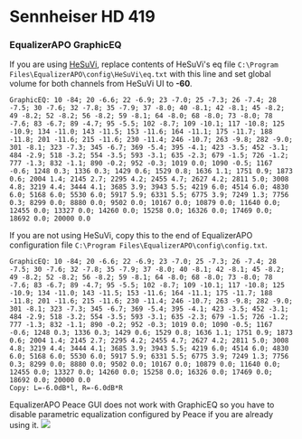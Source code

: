 # Sennheiser HD 419
### EqualizerAPO GraphicEQ
If you are using [HeSuVi](https://sourceforge.net/projects/hesuvi/), replace contents of HeSuVi's eq file `C:\Program Files\EqualizerAPO\config\HeSuVi\eq.txt` with this line and set global volume for both channels from HeSuVi UI to **-60**.
```
GraphicEQ: 10 -84; 20 -6.6; 22 -6.9; 23 -7.0; 25 -7.3; 26 -7.4; 28 -7.5; 30 -7.6; 32 -7.8; 35 -7.9; 37 -8.0; 40 -8.1; 42 -8.1; 45 -8.2; 49 -8.2; 52 -8.2; 56 -8.2; 59 -8.1; 64 -8.0; 68 -8.0; 73 -8.0; 78 -7.6; 83 -6.7; 89 -4.7; 95 -5.5; 102 -8.7; 109 -10.1; 117 -10.8; 125 -10.9; 134 -11.0; 143 -11.5; 153 -11.6; 164 -11.1; 175 -11.7; 188 -11.8; 201 -11.6; 215 -11.6; 230 -11.4; 246 -10.7; 263 -9.8; 282 -9.0; 301 -8.1; 323 -7.3; 345 -6.7; 369 -5.4; 395 -4.1; 423 -3.5; 452 -3.1; 484 -2.9; 518 -3.2; 554 -3.5; 593 -3.1; 635 -2.3; 679 -1.5; 726 -1.2; 777 -1.3; 832 -1.1; 890 -0.2; 952 -0.3; 1019 0.0; 1090 -0.5; 1167 -0.6; 1248 0.3; 1336 0.3; 1429 0.6; 1529 0.8; 1636 1.1; 1751 0.9; 1873 0.6; 2004 1.4; 2145 2.7; 2295 4.2; 2455 4.7; 2627 4.2; 2811 5.0; 3008 4.8; 3219 4.4; 3444 4.1; 3685 3.9; 3943 5.5; 4219 6.0; 4514 6.0; 4830 6.0; 5168 6.0; 5530 6.0; 5917 5.9; 6331 5.5; 6775 3.9; 7249 1.3; 7756 0.3; 8299 0.0; 8880 0.0; 9502 0.0; 10167 0.0; 10879 0.0; 11640 0.0; 12455 0.0; 13327 0.0; 14260 0.0; 15258 0.0; 16326 0.0; 17469 0.0; 18692 0.0; 20000 0.0
```
If you are not using HeSuVi, copy this to the end of EqualizerAPO configuration file `C:\Program Files\EqualizerAPO\config\config.txt`.
```
GraphicEQ: 10 -84; 20 -6.6; 22 -6.9; 23 -7.0; 25 -7.3; 26 -7.4; 28 -7.5; 30 -7.6; 32 -7.8; 35 -7.9; 37 -8.0; 40 -8.1; 42 -8.1; 45 -8.2; 49 -8.2; 52 -8.2; 56 -8.2; 59 -8.1; 64 -8.0; 68 -8.0; 73 -8.0; 78 -7.6; 83 -6.7; 89 -4.7; 95 -5.5; 102 -8.7; 109 -10.1; 117 -10.8; 125 -10.9; 134 -11.0; 143 -11.5; 153 -11.6; 164 -11.1; 175 -11.7; 188 -11.8; 201 -11.6; 215 -11.6; 230 -11.4; 246 -10.7; 263 -9.8; 282 -9.0; 301 -8.1; 323 -7.3; 345 -6.7; 369 -5.4; 395 -4.1; 423 -3.5; 452 -3.1; 484 -2.9; 518 -3.2; 554 -3.5; 593 -3.1; 635 -2.3; 679 -1.5; 726 -1.2; 777 -1.3; 832 -1.1; 890 -0.2; 952 -0.3; 1019 0.0; 1090 -0.5; 1167 -0.6; 1248 0.3; 1336 0.3; 1429 0.6; 1529 0.8; 1636 1.1; 1751 0.9; 1873 0.6; 2004 1.4; 2145 2.7; 2295 4.2; 2455 4.7; 2627 4.2; 2811 5.0; 3008 4.8; 3219 4.4; 3444 4.1; 3685 3.9; 3943 5.5; 4219 6.0; 4514 6.0; 4830 6.0; 5168 6.0; 5530 6.0; 5917 5.9; 6331 5.5; 6775 3.9; 7249 1.3; 7756 0.3; 8299 0.0; 8880 0.0; 9502 0.0; 10167 0.0; 10879 0.0; 11640 0.0; 12455 0.0; 13327 0.0; 14260 0.0; 15258 0.0; 16326 0.0; 17469 0.0; 18692 0.0; 20000 0.0
Copy: L=-6.0dB*l, R=-6.0dB*R
```
EqualizerAPO Peace GUI does not work with GraphicEQ so you have to disable parametric equalization configured by Peace if you are already using it.
![](https://raw.githubusercontent.com/jaakkopasanen/AutoEq/master/results/Headphone.com/headphoncecom/onear/Sennheiser%20HD%20419/Sennheiser%20HD%20419.png)
